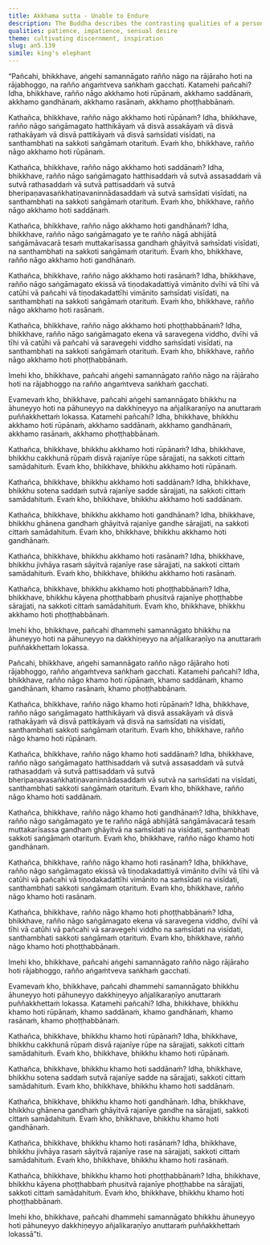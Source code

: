 ```yaml
---
title: Akkhama sutta - Unable to Endure
description: The Buddha describes the contrasting qualities of a person who is able to patiently endure the five senses and one who is unable to do so, using the example of a king's elephant.
qualities: patience, impatience, sensual desire
theme: cultivating discernment, inspiration
slug: an5.139
simile: king's elephant
---
```


“Pañcahi, bhikkhave, aṅgehi samannāgato rañño nāgo na rājāraho hoti na rājabhoggo, na rañño aṅgaṁtveva saṅkhaṁ gacchati. Katamehi pañcahi? Idha, bhikkhave, rañño nāgo akkhamo hoti rūpānaṁ, akkhamo saddānaṁ, akkhamo gandhānaṁ, akkhamo rasānaṁ, akkhamo phoṭṭhabbānaṁ.

Kathañca, bhikkhave, rañño nāgo akkhamo hoti rūpānaṁ? Idha, bhikkhave, rañño nāgo saṅgāmagato hatthikāyaṁ vā disvā assakāyaṁ vā disvā rathakāyaṁ vā disvā pattikāyaṁ vā disvā saṁsīdati visīdati, na santhambhati na sakkoti saṅgāmaṁ otarituṁ. Evaṁ kho, bhikkhave, rañño nāgo akkhamo hoti rūpānaṁ.

Kathañca, bhikkhave, rañño nāgo akkhamo hoti saddānaṁ? Idha, bhikkhave, rañño nāgo saṅgāmagato hatthisaddaṁ vā sutvā assasaddaṁ vā sutvā rathasaddaṁ vā sutvā pattisaddaṁ vā sutvā bheripaṇavasaṅkhatiṇavaninnādasaddaṁ vā sutvā saṁsīdati visīdati, na santhambhati na sakkoti saṅgāmaṁ otarituṁ. Evaṁ kho, bhikkhave, rañño nāgo akkhamo hoti saddānaṁ.

Kathañca, bhikkhave, rañño nāgo akkhamo hoti gandhānaṁ? Idha, bhikkhave, rañño nāgo saṅgāmagato ye te rañño nāgā abhijātā saṅgāmāvacarā tesaṁ muttakarīsassa gandhaṁ ghāyitvā saṁsīdati visīdati, na santhambhati na sakkoti saṅgāmaṁ otarituṁ. Evaṁ kho, bhikkhave, rañño nāgo akkhamo hoti gandhānaṁ.

Kathañca, bhikkhave, rañño nāgo akkhamo hoti rasānaṁ? Idha, bhikkhave, rañño nāgo saṅgāmagato ekissā vā tiṇodakadattiyā vimānito dvīhi vā tīhi vā catūhi vā pañcahi vā tiṇodakadattīhi vimānito saṁsīdati visīdati, na santhambhati na sakkoti saṅgāmaṁ otarituṁ. Evaṁ kho, bhikkhave, rañño nāgo akkhamo hoti rasānaṁ.

Kathañca, bhikkhave, rañño nāgo akkhamo hoti phoṭṭhabbānaṁ? Idha, bhikkhave, rañño nāgo saṅgāmagato ekena vā saravegena viddho, dvīhi vā tīhi vā catūhi vā pañcahi vā saravegehi viddho saṁsīdati visīdati, na santhambhati na sakkoti saṅgāmaṁ otarituṁ. Evaṁ kho, bhikkhave, rañño nāgo akkhamo hoti phoṭṭhabbānaṁ.

Imehi kho, bhikkhave, pañcahi aṅgehi samannāgato rañño nāgo na rājāraho hoti na rājabhoggo na rañño aṅgaṁtveva saṅkhaṁ gacchati.

Evamevaṁ kho, bhikkhave, pañcahi aṅgehi samannāgato bhikkhu na āhuneyyo hoti na pāhuneyyo na dakkhiṇeyyo na añjalikaraṇīyo na anuttaraṁ puññakkhettaṁ lokassa. Katamehi pañcahi? Idha, bhikkhave, bhikkhu akkhamo hoti rūpānaṁ, akkhamo saddānaṁ, akkhamo gandhānaṁ, akkhamo rasānaṁ, akkhamo phoṭṭhabbānaṁ.

Kathañca, bhikkhave, bhikkhu akkhamo hoti rūpānaṁ? Idha, bhikkhave, bhikkhu cakkhunā rūpaṁ disvā rajanīye rūpe sārajjati, na sakkoti cittaṁ samādahituṁ. Evaṁ kho, bhikkhave, bhikkhu akkhamo hoti rūpānaṁ.

Kathañca, bhikkhave, bhikkhu akkhamo hoti saddānaṁ? Idha, bhikkhave, bhikkhu sotena saddaṁ sutvā rajanīye sadde sārajjati, na sakkoti cittaṁ samādahituṁ. Evaṁ kho, bhikkhave, bhikkhu akkhamo hoti saddānaṁ.

Kathañca, bhikkhave, bhikkhu akkhamo hoti gandhānaṁ? Idha, bhikkhave, bhikkhu ghānena gandhaṁ ghāyitvā rajanīye gandhe sārajjati, na sakkoti cittaṁ samādahituṁ. Evaṁ kho, bhikkhave, bhikkhu akkhamo hoti gandhānaṁ.

Kathañca, bhikkhave, bhikkhu akkhamo hoti rasānaṁ? Idha, bhikkhave, bhikkhu jivhāya rasaṁ sāyitvā rajanīye rase sārajjati, na sakkoti cittaṁ samādahituṁ. Evaṁ kho, bhikkhave, bhikkhu akkhamo hoti rasānaṁ.

Kathañca, bhikkhave, bhikkhu akkhamo hoti phoṭṭhabbānaṁ? Idha, bhikkhave, bhikkhu kāyena phoṭṭhabbaṁ phusitvā rajanīye phoṭṭhabbe sārajjati, na sakkoti cittaṁ samādahituṁ. Evaṁ kho, bhikkhave, bhikkhu akkhamo hoti phoṭṭhabbānaṁ.

Imehi kho, bhikkhave, pañcahi dhammehi samannāgato bhikkhu na āhuneyyo hoti na pāhuneyyo na dakkhiṇeyyo na añjalikaraṇīyo na anuttaraṁ puññakkhettaṁ lokassa.

Pañcahi, bhikkhave, aṅgehi samannāgato rañño nāgo rājāraho hoti rājabhoggo, rañño aṅgaṁtveva saṅkhaṁ gacchati. Katamehi pañcahi? Idha, bhikkhave, rañño nāgo khamo hoti rūpānaṁ, khamo saddānaṁ, khamo gandhānaṁ, khamo rasānaṁ, khamo phoṭṭhabbānaṁ.

Kathañca, bhikkhave, rañño nāgo khamo hoti rūpānaṁ? Idha, bhikkhave, rañño nāgo saṅgāmagato hatthikāyaṁ vā disvā assakāyaṁ vā disvā rathakāyaṁ vā disvā pattikāyaṁ vā disvā na saṁsīdati na visīdati, santhambhati sakkoti saṅgāmaṁ otarituṁ. Evaṁ kho, bhikkhave, rañño nāgo khamo hoti rūpānaṁ.

Kathañca, bhikkhave, rañño nāgo khamo hoti saddānaṁ? Idha, bhikkhave, rañño nāgo saṅgāmagato hatthisaddaṁ vā sutvā assasaddaṁ vā sutvā rathasaddaṁ vā sutvā pattisaddaṁ vā sutvā bheripaṇavasaṅkhatiṇavaninnādasaddaṁ vā sutvā na saṁsīdati na visīdati, santhambhati sakkoti saṅgāmaṁ otarituṁ. Evaṁ kho, bhikkhave, rañño nāgo khamo hoti saddānaṁ.

Kathañca, bhikkhave, rañño nāgo khamo hoti gandhānaṁ? Idha, bhikkhave, rañño nāgo saṅgāmagato ye te rañño nāgā abhijātā saṅgāmāvacarā tesaṁ muttakarīsassa gandhaṁ ghāyitvā na saṁsīdati na visīdati, santhambhati sakkoti saṅgāmaṁ otarituṁ. Evaṁ kho, bhikkhave, rañño nāgo khamo hoti gandhānaṁ.

Kathañca, bhikkhave, rañño nāgo khamo hoti rasānaṁ? Idha, bhikkhave, rañño nāgo saṅgāmagato ekissā vā tiṇodakadattiyā vimānito dvīhi vā tīhi vā catūhi vā pañcahi vā tiṇodakadattīhi vimānito na saṁsīdati na visīdati, santhambhati sakkoti saṅgāmaṁ otarituṁ. Evaṁ kho, bhikkhave, rañño nāgo khamo hoti rasānaṁ.

Kathañca, bhikkhave, rañño nāgo khamo hoti phoṭṭhabbānaṁ? Idha, bhikkhave, rañño nāgo saṅgāmagato ekena vā saravegena viddho, dvīhi vā tīhi vā catūhi vā pañcahi vā saravegehi viddho na saṁsīdati na visīdati, santhambhati sakkoti saṅgāmaṁ otarituṁ. Evaṁ kho, bhikkhave, rañño nāgo khamo hoti phoṭṭhabbānaṁ.

Imehi kho, bhikkhave, pañcahi aṅgehi samannāgato rañño nāgo rājāraho hoti rājabhoggo, rañño aṅgaṁtveva saṅkhaṁ gacchati.

Evamevaṁ kho, bhikkhave, pañcahi dhammehi samannāgato bhikkhu āhuneyyo hoti pāhuneyyo dakkhiṇeyyo añjalikaraṇīyo anuttaraṁ puññakkhettaṁ lokassa. Katamehi pañcahi? Idha, bhikkhave, bhikkhu khamo hoti rūpānaṁ, khamo saddānaṁ, khamo gandhānaṁ, khamo rasānaṁ, khamo phoṭṭhabbānaṁ.

Kathañca, bhikkhave, bhikkhu khamo hoti rūpānaṁ? Idha, bhikkhave, bhikkhu cakkhunā rūpaṁ disvā rajanīye rūpe na sārajjati, sakkoti cittaṁ samādahituṁ. Evaṁ kho, bhikkhave, bhikkhu khamo hoti rūpānaṁ.

Kathañca, bhikkhave, bhikkhu khamo hoti saddānaṁ? Idha, bhikkhave, bhikkhu sotena saddaṁ sutvā rajanīye sadde na sārajjati, sakkoti cittaṁ samādahituṁ. Evaṁ kho, bhikkhave, bhikkhu khamo hoti saddānaṁ.

Kathañca, bhikkhave, bhikkhu khamo hoti gandhānaṁ. Idha, bhikkhave, bhikkhu ghānena gandhaṁ ghāyitvā rajanīye gandhe na sārajjati, sakkoti cittaṁ samādahituṁ. Evaṁ kho, bhikkhave, bhikkhu khamo hoti gandhānaṁ.

Kathañca, bhikkhave, bhikkhu khamo hoti rasānaṁ? Idha, bhikkhave, bhikkhu jivhāya rasaṁ sāyitvā rajanīye rase na sārajjati, sakkoti cittaṁ samādahituṁ. Evaṁ kho, bhikkhave, bhikkhu khamo hoti rasānaṁ.

Kathañca, bhikkhave, bhikkhu khamo hoti phoṭṭhabbānaṁ? Idha, bhikkhave, bhikkhu kāyena phoṭṭhabbaṁ phusitvā rajanīye phoṭṭhabbe na sārajjati, sakkoti cittaṁ samādahituṁ. Evaṁ kho, bhikkhave, bhikkhu khamo hoti phoṭṭhabbānaṁ.

Imehi kho, bhikkhave, pañcahi dhammehi samannāgato bhikkhu āhuneyyo hoti pāhuneyyo dakkhiṇeyyo añjalikaraṇīyo anuttaraṁ puññakkhettaṁ lokassā”ti.